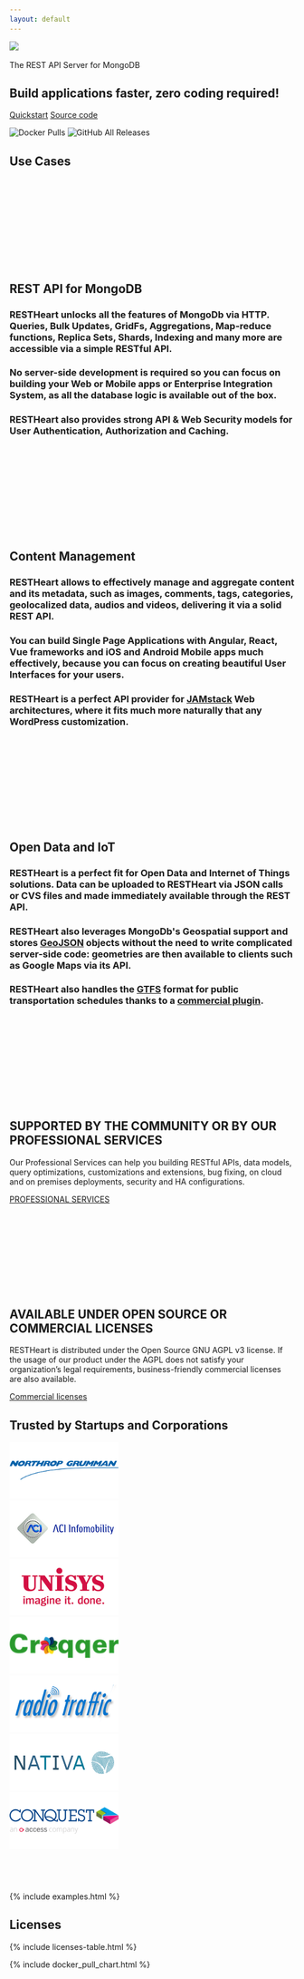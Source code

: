 ```yaml
---
layout: default 
---
```

<section id="top">
    <div class="container text-center header">
        <img src="{{ 'images/rh_logo_vert.png' | prepend: site.baseurl }}" class="img-responsive" width="256">
        <p class="header__desc">The REST API Server for MongoDB</p>
        <h2 class="header__title">Build applications faster, zero coding required!</h2>
        <a href="/learn/tutorial" class="btn btn-md">Quickstart</a>
        <a href="https://github.com/SoftInstigate/restheart/" class="btn btn-md">Source code</a>
        <p>
            <img height="27" class="align-top rounded" alt="Docker Pulls" src="https://img.shields.io/docker/pulls/softinstigate/restheart.svg?style=for-the-badge">
            <img height="27" class="align-top rounded" alt="GitHub All Releases" src="https://img.shields.io/github/downloads/softinstigate/restheart/total.svg?style=for-the-badge">   
            <!-- <a href="https://twitter.com/softinstigate" class="twitter-follow-button" data-show-count="false" data-size="large" data-show-screen-name="false">Follow us on Twitter</a>
            <a href="https://twitter.com/share" class="twitter-share-button" data-text="Check out RESTHeart, the open source REST API Server for MongoDB" data-via="softinstigate" data-size="large" data-related="softinstigate" data-hashtags="RESTHeart">Tweet</a> -->
        </p>
    </div>
</section>

<section id="usecases" class="slice bg-light">
    <div class="container-fluid">
        <h1 class="text-center">Use Cases</h1>
    </div>
    <div class="container-fluid slice__features">
        <div class="row">
            <article class="col-lg-4">
                <section class="newsText">
                    <div class="newsText__icon">
                        <svg><use xlink:href=" /images/sprite.svg#mongodb" /></svg>
                    </div>
                    <h2>REST API for MongoDB</h2>
                    <h3>RESTHeart unlocks <strong>all the features</strong> of MongoDb via HTTP. Queries, Bulk Updates, GridFs, Aggregations, Map-reduce functions, Replica Sets, Shards, Indexing and many more are accessible via a simple <strong>RESTful API</strong>.</h3>
                    <h3>
                        <strong>No server-side development</strong> is required so you can focus on building your <strong>Web</strong> or <strong>Mobile apps</strong> or <strong>Enterprise Integration System</strong>, as all the <strong>database</strong> logic is available out of the box.
                    </h3>
                    <h3>
                        RESTHeart also provides strong <strong>API & Web Security</strong> models for <strong>User Authentication</strong>, <strong>Authorization</strong> and <strong>Caching</strong>.
                    </h3>
                </section>
            </article>
            <article class="col-lg-4">
                <section class="newsText">
                    <div class="newsText__icon">
                        <svg><use xlink:href="/images/sprite.svg#feather" /></svg>
                    </div>
                    <h2>Content Management</h2>
                    <h3>
                    RESTHeart allows to effectively manage and aggregate content and its metadata, such as <strong>images</strong>, <strong>comments</strong>, <strong>tags</strong>, <strong>categories</strong>, <strong>geolocalized data</strong>, <strong>audios</strong> and <strong>videos</strong>, delivering it via a solid <strong>REST API</strong>.
                    </h3>
                    <h3>
                    You can build Single Page Applications with <strong>Angular</strong>, <strong>React</strong>, <strong>Vue</strong> frameworks and <strong>iOS</strong> and <strong>Android</strong> Mobile apps much effectively, because you can focus on creating <strong>beautiful</strong> User Interfaces for your users.
                    </h3>
                    <h3>
                    RESTHeart is a perfect <strong>API provider for <a href="https://jamstack.org">JAMstack</a></strong> Web architectures, where it fits much more naturally that any WordPress customization.
                    </h3>
                </section>
            </article>
            <article class="col-lg-4">
                <section class="newsText">
                    <div class="newsText__icon">
                        <svg><use xlink:href="/images/sprite.svg#plane" /></svg>
                    </div>
                    <h2>Open Data and IoT</h2>
                    <h3>RESTHeart is a perfect fit for <strong>Open Data</strong> and <strong> Internet of Things</strong> solutions.
                    Data can be uploaded to RESTHeart via <strong>JSON</strong> calls or <strong>CVS</strong> files and made immediately available through the <strong>REST API</strong>.
                    </h3>
                    <h3>
                    RESTHeart also leverages <strong>MongoDb's Geospatial support</strong> and stores <a href="https://en.wikipedia.org/wiki/GeoJSON"><strong>GeoJSON</strong></a> objects without the need to write complicated server-side code: <strong>geometries</strong> are then available to clients such as <strong>Google Maps</strong> via its API.
                    </h3>
                    <h3>
                    RESTHeart also handles the <a href="https://developers.google.com/transit/gtfs/"><strong>GTFS</strong></a> format for <strong>public transportation schedules</strong> thanks to a <a href="mailto:info@softinstigate.com?subject=GTFS%20plugin%20Inquiry">commercial plugin</a>.
                    </h3>
                </section>
            </article>
        </div>
    </div>
</section>

<section id="call-to-action" class="call-to-action">
    <div class="container">
        <div class="row">
            <div class="col-md-6 mb-5 call-to-action__item call-to-action__first">
                <svg class="call-to-action__icon"><use xlink:href="/images/sprite.svg#lamp" /></svg>
                <h2 class="call-to-action__title">SUPPORTED BY THE COMMUNITY OR BY OUR PROFESSIONAL SERVICES</h2>
                <p class="call-to-action__desc">Our Professional Services can help you building RESTful APIs, data models, query optimizations, customizations and extensions, bug fixing, on cloud and on premises deployments, security and HA configurations.</p>
                <a class="btn btn-o" href="/services">PROFESSIONAL SERVICES</a>
            </div>
            <div class="col-md-6 mb-5 call-to-action__item call-to-action__second">
                <svg class="call-to-action__icon"><use xlink:href="/images/sprite.svg#thumb" /></svg>
                <h2 class="call-to-action__title">AVAILABLE UNDER OPEN SOURCE OR COMMERCIAL LICENSES</h2>
                <p class="call-to-action__desc">RESTHeart is distributed under the Open Source GNU AGPL v3 license. If the usage of our product under the AGPL does not satisfy your organization’s legal requirements, business-friendly commercial licenses are also available.</p>
                <a class="btn btn-o-white" href="/license">Commercial licenses</a>
            </div>
        </div>
        <div class="row">
            <div id="customers" class="container-fluid my-2">
                <h2 class="text-center">
                    Trusted by Startups and Corporations
                </h2>
                <div class="customer-logos">
                    <div class="slide my-2"><img src="/images/customers/ng-logo.png"></div>
                    <div class="slide my-2"><img src="/images/customers/aci-infomobility.png"></div>
                    <div class="slide my-2"><img src="/images/customers/unisys.png"></div>
                    <div class="slide my-2"><img src="/images/customers/croqqer-logo.png"></div>
                    <div class="slide my-2"><img src="/images/customers/radiotraffic.png"></div>
                    <div class="slide my-2"><img src="/images/customers/nativa.png"></div>
                    <div class="slide my-2"><img src="/images/customers/conquest.png"></div>
                </div>
            </div>
        </div>
    </div>
</section>

<section id="examples" class="bg-white">
    <div class="container-fluid">
        <h1>&nbsp;</h1>
    </div>
{% include examples.html %}
</section>

<section id="licenses">
    <div class="container mt-1 mb-5">
        <h1 class="text-center">Licenses</h1>
        {% include licenses-table.html %}
    </div>
</section>

<section class="chart" id="chart">

{% include docker_pull_chart.html %}

</section>
